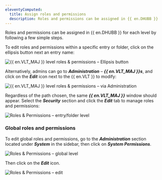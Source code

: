 ```yaml
---
eleventyComputed:
  title: Assign roles and permissions
  description: Roles and permissions can be assigned in {{ en.DHUBB }} for each level by following a few simple steps.
---
```

Roles and permissions can be assigned in {{ en.DHUBB }} for each level by following a few simple steps.

To edit roles and permissions within a specific entry or folder, click on the ellipsis button next an entry name:

![{{ en.VLT_MAJ }} level roles & permissions – Ellipsis button](https://cdnweb.devolutions.net/docs/HUBB4023_2024_2.png)

Alternatively, admins can go to ***Administration*** – ***{{ en.VLT_MAJ }}s***, and click on the ***Edit*** icon next to the {{ en.VLT }} to modify:

![{{ en.VLT_MAJ }} level roles & permissions – via Administration](https://cdnweb.devolutions.net/docs/HUBB4025_2024_2.png)

Regardless of the path chosen, the same ***{{ en.VLT_MAJ }}*** window should appear. Select the ***Security*** section and click the ***Edit*** tab to manage roles and permissions:

![Roles & Permissions – entry/folder level](https://cdnweb.devolutions.net/docs/HUBB4022_2024_2.png)

### Global roles and permissions

To edit global roles and permissions, go to the ***Administration*** section located under ***System*** in the sidebar, then click on ***System Permissions***.

![Roles & Permissions – global level](https://cdnweb.devolutions.net/docs/HUBB4003_2024_1.png)

Then click on the ***Edit*** icon.

![Roles & Permissions – edit](https://cdnweb.devolutions.net/docs/HUBB4004_2024_1.png)


























